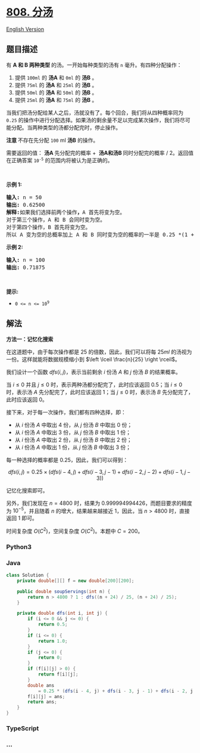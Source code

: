 # [808. 分汤](https://leetcode.cn/problems/soup-servings)

[English Version](/solution/0800-0899/0808.Soup%20Servings/README_EN.md)

## 题目描述

<!-- 这里写题目描述 -->

<p>有&nbsp;<strong>A&nbsp;和&nbsp;B 两种类型&nbsp;</strong>的汤。一开始每种类型的汤有&nbsp;<code>n</code>&nbsp;毫升。有四种分配操作：</p>

<ol>
	<li>提供 <code>100ml</code> 的 <strong>汤A</strong> 和 <code>0ml</code> 的 <strong>汤B</strong> 。</li>
	<li>提供 <code>75ml</code> 的 <strong>汤A</strong> 和 <code>25ml</code> 的 <strong>汤B</strong> 。</li>
	<li>提供 <code>50ml</code> 的 <strong>汤A</strong> 和 <code>50ml</code> 的 <strong>汤B</strong> 。</li>
	<li>提供 <code>25ml</code> 的 <strong>汤A</strong> 和 <code>75ml</code> 的 <strong>汤B</strong> 。</li>
</ol>

<p>当我们把汤分配给某人之后，汤就没有了。每个回合，我们将从四种概率同为 <code>0.25</code> 的操作中进行分配选择。如果汤的剩余量不足以完成某次操作，我们将尽可能分配。当两种类型的汤都分配完时，停止操作。</p>

<p><strong>注意&nbsp;</strong>不存在先分配 <code>100</code> ml <strong>汤B</strong> 的操作。</p>

<p>需要返回的值：&nbsp;<strong>汤A&nbsp;</strong>先分配完的概率 +&nbsp;&nbsp;<strong>汤A和汤B&nbsp;</strong>同时分配完的概率 / 2。返回值在正确答案&nbsp;<code>10<sup>-5</sup></code>&nbsp;的范围内将被认为是正确的。</p>

<p>&nbsp;</p>

<p><strong>示例 1:</strong></p>

<pre>
<strong>输入:</strong> n = 50
<strong>输出:</strong> 0.62500
<strong>解释:</strong>如果我们选择前两个操作<strong>，</strong>A 首先将变为空。
对于第三个操作，A 和 B 会同时变为空。
对于第四个操作，B 首先将变为空。<strong>
</strong>所以 A 变为空的总概率加上 A 和 B 同时变为空的概率的一半是 0.25 *(1 + 1 + 0.5 + 0)= 0.625。
</pre>

<p><strong>示例 2:</strong></p>

<pre>
<strong>输入:</strong> n = 100
<strong>输出:</strong> 0.71875
</pre>

<p>&nbsp;</p>

<p><strong>提示:</strong></p>

<ul>
	<li><code>0 &lt;= n &lt;= 10<sup>9</sup></code>​​​​​​​</li>
</ul>

## 解法

<!-- 这里可写通用的实现逻辑 -->

**方法一：记忆化搜索**

在这道题中，由于每次操作都是 $25$ 的倍数，因此，我们可以将每 $25ml$ 的汤视为一份。这样就能将数据规模缩小到 $\left \lceil \frac{n}{25} \right \rceil$。

我们设计一个函数 $dfs(i, j)$，表示当前剩余 $i$ 份汤 $A$ 和 $j$ 份汤 $B$ 的结果概率。

当 $i \leq 0$ 并且 $j \leq 0$ 时，表示两种汤都分配完了，此时应该返回 $0.5$；当 $i \leq 0$ 时，表示汤 $A$ 先分配完了，此时应该返回 $1$；当 $j \leq 0$ 时，表示汤 $B$ 先分配完了，此时应该返回 $0$。

接下来，对于每一次操作，我们都有四种选择，即：

-   从 $i$ 份汤 $A$ 中取出 $4$ 份，从 $j$ 份汤 $B$ 中取出 $0$ 份；
-   从 $i$ 份汤 $A$ 中取出 $3$ 份，从 $j$ 份汤 $B$ 中取出 $1$ 份；
-   从 $i$ 份汤 $A$ 中取出 $2$ 份，从 $j$ 份汤 $B$ 中取出 $2$ 份；
-   从 $i$ 份汤 $A$ 中取出 $1$ 份，从 $j$ 份汤 $B$ 中取出 $3$ 份；

每一种选择的概率都是 $0.25$，因此，我们可以得到：

$$
dfs(i, j) = 0.25 \times (dfs(i - 4, j) + dfs(i - 3, j - 1) + dfs(i - 2, j - 2) + dfs(i - 1, j - 3))
$$

记忆化搜索即可。

另外，我们发现在 $n=4800$ 时，结果为 $0.999994994426$，而题目要求的精度为 $10^{-5}$，并且随着 $n$ 的增大，结果越来越接近 $1$，因此，当 $n \gt 4800$ 时，直接返回 $1$ 即可。

时间复杂度 $O(C^2)$，空间复杂度 $O(C^2)$。本题中 $C=200$。

<!-- tabs:start -->

### **Python3**

<!-- 这里可写当前语言的特殊实现逻辑 -->



### **Java**

<!-- 这里可写当前语言的特殊实现逻辑 -->

```java
class Solution {
    private double[][] f = new double[200][200];

    public double soupServings(int n) {
        return n > 4800 ? 1 : dfs((n + 24) / 25, (n + 24) / 25);
    }

    private double dfs(int i, int j) {
        if (i <= 0 && j <= 0) {
            return 0.5;
        }
        if (i <= 0) {
            return 1.0;
        }
        if (j <= 0) {
            return 0;
        }
        if (f[i][j] > 0) {
            return f[i][j];
        }
        double ans
            = 0.25 * (dfs(i - 4, j) + dfs(i - 3, j - 1) + dfs(i - 2, j - 2) + dfs(i - 1, j - 3));
        f[i][j] = ans;
        return ans;
    }
}
```









### **TypeScript**



### **...**

```

```


